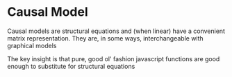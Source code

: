 # Causal Model

Causal models are structural equations and (when linear) have a convenient matrix representation. They are, in some ways, interchangeable with graphical models

The key insight is that pure, good ol' fashion javascript functions are good enough to substitute for structural equations
